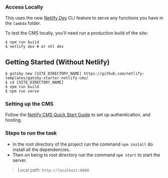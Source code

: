 ### Access Locally

This uses the new [Netlify Dev](https://www.netlify.com/products/dev/?utm_source=blog&utm_medium=netlifycms&utm_campaign=devex) CLI feature to serve any functions you have in the `lambda` folder.

To test the CMS locally, you'll need run a production build of the site:

```
$ npm run build
$ netlify dev # or ntl dev
```

## Getting Started (Without Netlify)

```
$ gatsby new [SITE_DIRECTORY_NAME] https://github.com/netlify-templates/gatsby-starter-netlify-cms/
$ cd [SITE_DIRECTORY_NAME]
$ npm run build
$ npm run serve
```

### Setting up the CMS

Follow the [Netlify CMS Quick Start Guide](https://www.netlifycms.org/docs/quick-start/#authentication) to set up authentication, and hosting.

### Steps to run the task

* In the root directory of the project run the command `npm install` do install all the dependencies.  
* Then on being to root directory run the command `npm start` to start the server.
> Local path: `http://localhost:8000`
